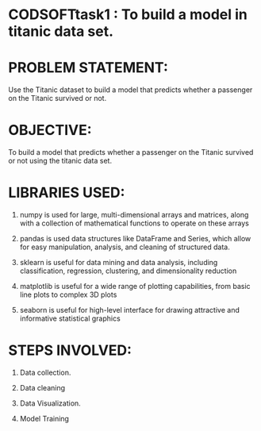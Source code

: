 # CODSOFTtask1 : To build a model in titanic data set.
# PROBLEM STATEMENT: 
Use the Titanic dataset to build a model that predicts whether a passenger on the Titanic survived or not. 
# OBJECTIVE:
To build a model that predicts whether a passenger on the Titanic survived or not using the titanic data set.
# LIBRARIES USED:
 
 1. numpy is used for large, multi-dimensional arrays and matrices, along with a collection of mathematical functions to operate on these arrays

 2. pandas is used data structures like DataFrame and Series, which allow for easy manipulation, analysis, and cleaning of structured data.

 3. sklearn is useful for data mining and data analysis, including classification, regression, clustering, and dimensionality reduction

 4. matplotlib is useful for a wide range of plotting capabilities, from basic line plots to complex 3D plots

 5. seaborn is useful for high-level interface for drawing attractive and informative statistical graphics

# STEPS INVOLVED:

 1. Data collection.

 2. Data cleaning

 3. Data Visualization.

 4. Model Training
